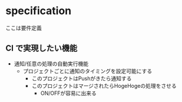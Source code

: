 
# specification

ここは要件定義

## CI で実現したい機能

- 通知/任意の処理の自動実行機能
    - プロジェクトごとに通知のタイミングを設定可能にする
        - このプロジェクトはPushがきたら通知する
        - このプロジェクトはマージされたらHogeHogeの処理をさせる
            - ON/OFFが容易に出来る



